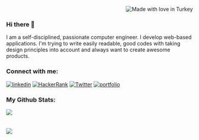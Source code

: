  <p align=end><img src="https://madewithlove.now.sh/tr?heart=true&colorB=%23ff0019" alt="Made with love in Turkey"></p>
 
### Hi there 👋

I am a self-disciplined, passionate computer engineer. I develop web-based applications. I'm trying to write easily readable, good codes with taking design principles into account and always want to create awesome products.

### Connect with me:
[![linkedin](https://img.shields.io/badge/linkedin-0A66C2?style=for-the-badge&logo=linkedin&logoColor=white)](https://www.linkedin.com/in/sena-atak%C3%B6%C5%9Fker-3a79b0235/)
[![HackerRank](https://img.shields.io/badge/-Hackerrank-2EC866?style=for-the-badge&logo=HackerRank&logoColor=white)](https://www.hackerrank.com/darkphoenixq)
[![Twitter](https://img.shields.io/badge/twitter-%231DA1F2.svg?style=for-the-badge&logo=Twitter&logoColor=white)](https://twitter.com/SenaAtakosker)
[![portfolio](https://img.shields.io/badge/Gmail-D14836?style=for-the-badge&logo=gmail&logoColor=white)](mailto:senaatakosker@gmail.com)


### My Github Stats:

<div>
  <a href="https://github-readme-stats.vercel.app/api/top-langs/?username=SwishSwishBish&langs_count=7&hide=php&theme=react&hide_border=true&bg_color=0D1117">
  <img align="left" src="https://github-readme-stats.vercel.app/api/top-langs/?username=SwishSwishBish&langs_count=7&hide=php&theme=react&hide_border=true&bg_color=0D1117" />
</a>
<br/>
<br/>
<br/>
<a href="https://github-readme-stats.vercel.app/api?username=SwishSwishBish&theme=react&hide_border=true&bg_color=0D1117">
  <img  align="left" src="https://github-readme-stats.vercel.app/api?username=SwishSwishBish&count_private=true&show_icons=true&theme=react&hide_border=true&bg_color=0D1117" />
</a>
</div>
